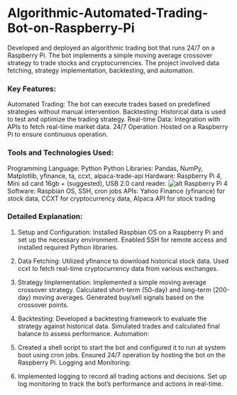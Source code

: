 # Algorithmic-Automated-Trading-Bot-on-Raspberry-Pi
Developed and deployed an algorithmic trading bot that runs 24/7 on a Raspberry Pi. The bot implements a simple moving average crossover strategy to trade stocks and cryptocurrencies. The project involved data fetching, strategy implementation, backtesting, and automation.

### Key Features:

Automated Trading: The bot can execute trades based on predefined strategies without manual intervention. Backtesting: Historical data is used to test and optimize the trading strategy. Real-time Data: Integration with APIs to fetch real-time market data. 24/7 Operation: Hosted on a Raspberry Pi to ensure continuous operation.

### Tools and Technologies Used:

Programming Language: Python 
Python Libraries: Pandas, NumPy, Matplotlib, yfinance, ta, ccxt, alpaca-trade-api 
Hardware: Raspberry Pi 4, Mini sd card 16gb + (suggested), USB 2.0 card reader.
![alt Raspberry Pi 4]([http://url/to/img.png](https://assets.raspberrypi.com/static/raspberry-pi-4-labelled-f5e5dcdf6a34223235f83261fa42d1e8.png))
Software: Raspbian OS, SSH, cron jobs 
APIs: Yahoo Finance (yfinance) for stock data, CCXT for cryptocurrency data, Alpaca API for stock trading

### Detailed Explanation:

1. Setup and Configuration: Installed Raspbian OS on a Raspberry Pi and set up the necessary environment. Enabled SSH for remote access and installed required Python libraries.

2. Data Fetching: Utilized yfinance to download historical stock data. Used ccxt to fetch real-time cryptocurrency data from various exchanges.

3. Strategy Implementation: Implemented a simple moving average crossover strategy. Calculated short-term (50-day) and long-term (200-day) moving averages. Generated buy/sell signals based on the crossover points.

4. Backtesting: Developed a backtesting framework to evaluate the strategy against historical data. Simulated trades and calculated final balance to assess performance. Automation:

5. Created a shell script to start the bot and configured it to run at system boot using cron jobs. Ensured 24/7 operation by hosting the bot on the Raspberry Pi. Logging and Monitoring:

6. Implemented logging to record all trading actions and decisions. Set up log monitoring to track the bot’s performance and actions in real-time.
